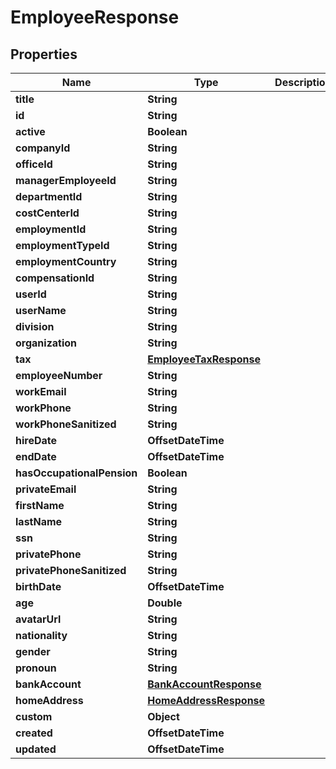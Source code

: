 

# EmployeeResponse


## Properties

| Name | Type | Description | Notes |
|------------ | ------------- | ------------- | -------------|
|**title** | **String** |  |  [optional] |
|**id** | **String** |  |  |
|**active** | **Boolean** |  |  |
|**companyId** | **String** |  |  |
|**officeId** | **String** |  |  [optional] |
|**managerEmployeeId** | **String** |  |  [optional] |
|**departmentId** | **String** |  |  [optional] |
|**costCenterId** | **String** |  |  [optional] |
|**employmentId** | **String** |  |  [optional] |
|**employmentTypeId** | **String** |  |  [optional] |
|**employmentCountry** | **String** |  |  [optional] |
|**compensationId** | **String** |  |  [optional] |
|**userId** | **String** |  |  |
|**userName** | **String** |  |  [optional] |
|**division** | **String** |  |  [optional] |
|**organization** | **String** |  |  [optional] |
|**tax** | [**EmployeeTaxResponse**](EmployeeTaxResponse.md) |  |  [optional] |
|**employeeNumber** | **String** |  |  |
|**workEmail** | **String** |  |  [optional] |
|**workPhone** | **String** |  |  [optional] |
|**workPhoneSanitized** | **String** |  |  [optional] |
|**hireDate** | **OffsetDateTime** |  |  [optional] |
|**endDate** | **OffsetDateTime** |  |  [optional] |
|**hasOccupationalPension** | **Boolean** |  |  [optional] |
|**privateEmail** | **String** |  |  [optional] |
|**firstName** | **String** |  |  [optional] |
|**lastName** | **String** |  |  [optional] |
|**ssn** | **String** |  |  [optional] |
|**privatePhone** | **String** |  |  [optional] |
|**privatePhoneSanitized** | **String** |  |  [optional] |
|**birthDate** | **OffsetDateTime** |  |  [optional] |
|**age** | **Double** |  |  [optional] |
|**avatarUrl** | **String** |  |  [optional] |
|**nationality** | **String** |  |  [optional] |
|**gender** | **String** |  |  [optional] |
|**pronoun** | **String** |  |  [optional] |
|**bankAccount** | [**BankAccountResponse**](BankAccountResponse.md) |  |  [optional] |
|**homeAddress** | [**HomeAddressResponse**](HomeAddressResponse.md) |  |  [optional] |
|**custom** | **Object** |  |  [optional] |
|**created** | **OffsetDateTime** |  |  |
|**updated** | **OffsetDateTime** |  |  |



